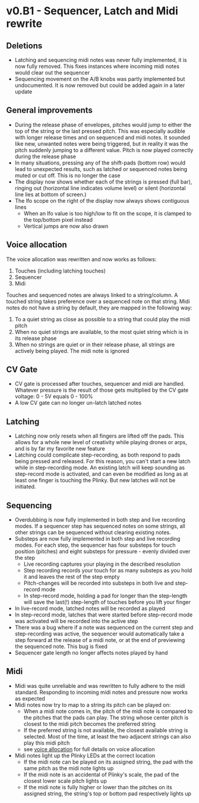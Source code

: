 # v0.B1 - Sequencer, Latch and Midi rewrite
## Deletions
- Latching and sequencing midi notes was never fully implemented, it is now fully removed. This fixes instances where incoming midi notes would clear out the sequencer
- Sequencing movement on the A/B knobs was partly implemented but undocumented. It is now removed but could be added again in a later update
## General improvements
- During the release phase of envelopes, pitches would jump to either the top of the string or the last pressed pitch. This was especially audible with longer release times and on sequenced and midi notes. It sounded like new, unwanted notes were being triggered, but in reality it was the pitch suddenly jumping to a different value. Pitch is now played correctly during the release phase
- In many situations, pressing any of the shift-pads (bottom row) would lead to unexpected results, such as latched or sequenced notes being muted or cut off. This is no longer the case
- The display now shows whether each of the strings is pressed (full bar), ringing out (horizontal line indicates volume level) or silent (horizontal line lies at bottom of screen.)
- The lfo scope on the right of the display now always shows contiguous lines
  - When an lfo value is too high/low to fit on the scope, it is clamped to the top/bottom pixel instead
  - Vertical jumps are now also drawn
## Voice allocation
The voice allocation was rewritten and now works as follows:
1. Touches (including latching touches)
2. Sequencer
3. Midi

Touches and sequenced notes are always linked to a string/column. A touched string takes preference over a sequenced note on that string. Midi notes do not have a string by default, they are mapped in the following way:
1. To a quiet string as close as possible to a string that could play the midi pitch
2. When no quiet strings are available, to the most quiet string which is in its release phase
3. When no strings are quiet or in their release phase, all strings are actively being played. The midi note is ignored
## CV Gate
- CV gate is processed after touches, sequencer and midi are handled. Whatever pressure is the result of those gets multiplied by the CV gate voltage: 0 - 5V equals 0 - 100%
- A low CV gate can no longer un-latch latched notes
## Latching
- Latching now only resets when all fingers are lifted off the pads. This allows for a whole new level of creativity while playing drones or arps, and is by far my favorite new feature
- Latching could complicate step-recording, as both respond to pads being pressed and released. For this reason, you can't start a new latch while in step-recording mode. An existing latch will keep sounding as step-record mode is activated, and can even be modified as long as at least one finger is touching the Plinky. But new latches will not be initiated.
## Sequencing
- Overdubbing is now fully implemented in both step and live recording modes. If a sequencer step has sequenced notes on some strings, all other strings can be sequenced without clearing existing notes.
- Substeps are now fully implemented in both step and live recording modes. For each step, the sequencer has four substeps for touch position (pitches) and eight substeps for pressure - evenly divided over the step
  - Live recording captures your playing in the described resolution
  - Step recording records your touch for as many substeps as you hold it and leaves the rest of the step empty
  - Pitch-changes will be recorded into substeps in both live and step-record mode
  - In step-record mode, holding a pad for longer than the step-length will save the last(!) step-length of touches before you lift your finger
- In live-record mode, latched notes will be recorded as played
- In step-record mode, latches that were started before step-record mode was activated will be recorded into the active step
- There was a bug where if a note was sequenced on the current step and step-recording was active, the sequencer would automatically take a step forward at the release of a midi note, or at the end of previewing the sequenced note. This bug is fixed
- Sequencer gate length no longer affects notes played by hand
## Midi
- Midi was quite unreliable and was rewritten to fully adhere to the midi standard. Responding to incoming midi notes and pressure now works as expected
- Midi notes now try to map to a string its pitch can be played on:
  - When a midi note comes in, the pitch of the midi note is compared to the pitches that the pads can play. The string whose center pitch is closest to the midi pitch becomes the preferred string
  - If the preferred string is not available, the closest available string is selected. Most of the time, at least the two adjacent strings can also play this midi pitch
  - see [voice allocation](#voice-allocation) for full details on voice allocation
- Midi notes light up the Plinky LEDs at the correct location
  - If the midi note can be played on its assigned string, the pad with the same pitch as the midi note lights up
  - If the midi note is an accidental of Plinky's scale, the pad of the closest lower scale pitch lights up
  - If the midi note is fully higher or lower than the pitches on its assigned string, the string's top or bottom pad respectively lights up
  